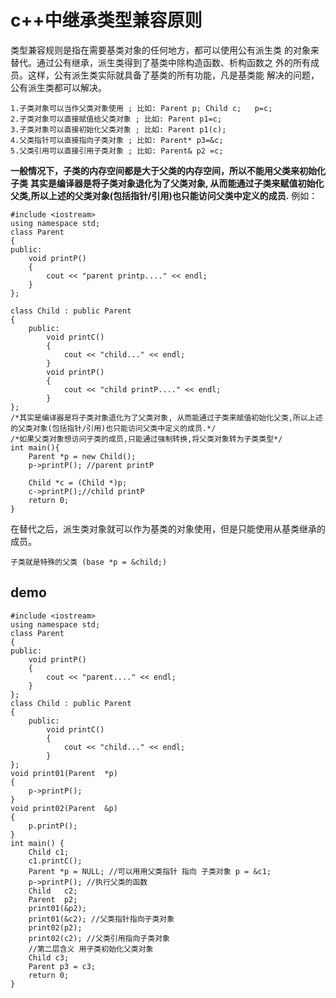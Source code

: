 # c++中继承类型兼容原则

类型兼容规则是指在需要基类对象的任何地方，都可以使用公有派生类 的对象来替代。通过公有继承，派生类得到了基类中除构造函数、析构函数之 外的所有成员。这样，公有派生类实际就具备了基类的所有功能，凡是基类能 解决的问题，公有派生类都可以解决。

```
1.子类对象可以当作父类对象使用 ; 比如: Parent p; Child c;   p=c;
2.子类对象可以直接赋值给父类对象 ; 比如: Parent p1=c;
3.子类对象可以直接初始化父类对象 ; 比如: Parent p1(c);
4.父类指针可以直接指向子类对象 ; 比如: Parent* p3=&c;
5.父类引用可以直接引用子类对象 ; 比如: Parent& p2 =c;    
```
**一般情况下，子类的内存空间都是大于父类的内存空间，所以不能用父类来初始化子类**
**其实是编译器是将子类对象退化为了父类对象, 从而能通过子类来赋值初始化父类,所以上述的父类对象(包括指针/引用)也只能访问父类中定义的成员.**
例如：
```
#include <iostream>
using namespace std;
class Parent
{
public:
    void printP()
    {
        cout << "parent printp...." << endl;
    }
};

class Child : public Parent
{
    public:
        void printC()
        {
            cout << "child..." << endl;
		}
		void printP()
    	{
        	cout << "child printP...." << endl;
    	}
};
/*其实是编译器是将子类对象退化为了父类对象, 从而能通过子类来赋值初始化父类,所以上述的父类对象(包括指针/引用)也只能访问父类中定义的成员.*/
/*如果父类对象想访问子类的成员,只能通过强制转换,将父类对象转为子类类型*/
int main(){
	Parent *p = new Child();
	p->printP(); //parent printP

	Child *c = (Child *)p;
	c->printP();//child printP
	return 0;
}
```

在替代之后，派生类对象就可以作为基类的对象使用，但是只能使用从基类继承的成员。

```
子类就是特殊的父类 (base *p = &child;)
```

## demo

```
#include <iostream>
using namespace std;
class Parent
{
public:
    void printP()
    {
        cout << "parent...." << endl;
    }
};
class Child : public Parent
{
    public:
        void printC()
        {
            cout << "child..." << endl;
        }
};
void print01(Parent  *p)
{
    p->printP();
}
void print02(Parent  &p)
{
    p.printP();
}
int main() {
    Child c1;
    c1.printC();
    Parent *p = NULL; //可以⽤用⽗类指针 指向 子类对象 p = &c1;
    p->printP(); //执行⽗类的函数
    Child   c2;
    Parent  p2;
    print01(&p2);
    print01(&c2); //⽗类指针指向子类对象
    print02(p2);
    print02(c2); //父类引⽤指向⼦类对象
    //第⼆层含义 用子类初始化父类对象
    Child c3;
    Parent p3 = c3;
    return 0;
}
```
